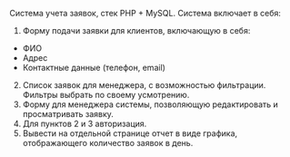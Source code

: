 Система учета заявок, стек PHP + MySQL.
Система включает в себя:
1. Форму подачи заявки для клиентов, включающую в себя:
- ФИО
- Адрес
- Контактные данные (телефон, email)
2. Список заявок для менеджера, с возможностью фильтрации. Фильтры выбрать по своему усмотрению.
3. Форму для менеджера системы, позволяющую редактировать и просматривать заявку.
4. Для пунктов 2 и 3 авторизация.
5. Вывести на отдельной странице отчет в виде графика, отображающего количество заявок в день.
